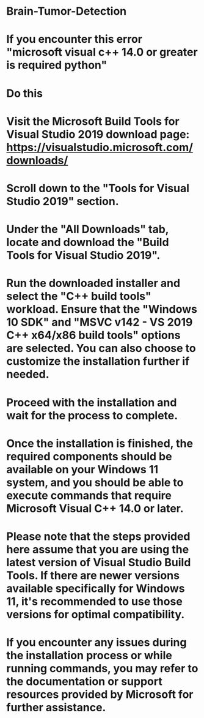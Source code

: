 # Brain-Tumor-Detection
# If you encounter this error "microsoft visual c++ 14.0 or greater is required python"
# Do this
# Visit the Microsoft Build Tools for Visual Studio 2019 download page: https://visualstudio.microsoft.com/downloads/

# Scroll down to the "Tools for Visual Studio 2019" section.

# Under the "All Downloads" tab, locate and download the "Build Tools for Visual Studio 2019".

# Run the downloaded installer and select the "C++ build tools" workload. Ensure that the "Windows 10 SDK" and "MSVC v142 - VS 2019 C++ x64/x86 build tools" options are selected. You can also choose to customize the installation further if needed.

# Proceed with the installation and wait for the process to complete.

# Once the installation is finished, the required components should be available on your Windows 11 system, and you should be able to execute commands that require Microsoft Visual C++ 14.0 or later.

# Please note that the steps provided here assume that you are using the latest version of Visual Studio Build Tools. If there are newer versions available specifically for Windows 11, it's recommended to use those versions for optimal compatibility.

# If you encounter any issues during the installation process or while running commands, you may refer to the documentation or support resources provided by Microsoft for further assistance.
